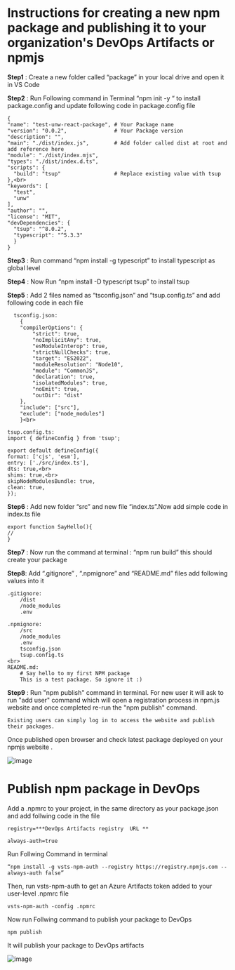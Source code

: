 
# Instructions for creating a new npm package and publishing it to your organization's DevOps Artifacts or npmjs

**Step1** : Create a new folder called “package” in your local drive  and open it in VS Code

**Step2** : Run Following command in Terminal   “npm init -y “  to install package.config and update following code in package.config file
 
    { 
    "name": "test-unw-react-package", # Your Package name  
    "version": "0.0.2",               # Your Package version 
    "description": "", 
    "main": "./dist/index.js",        # Add folder called dist at root and add reference here 
    "module": "./dist/index.mjs",     
    "types": "./dist/index.d.ts", 
    "scripts": { 
      "build": "tsup"                 # Replace existing value with tsup 
    },<br>
    "keywords": [ 
      "test", 
      "unw" 
    ], 
    "author": "", 
    "license": "MIT", 
    "devDependencies": { 
      "tsup": "^8.0.2", 
      "typescript": "^5.3.3" 
      }
    } 

**Step3** : Run command “npm install -g typescript” to install typescript as global level

**Step4** : Now Run “npm install -D  typescript tsup” to install tsup

**Step5** : Add 2 files named as  “tsconfig.json” and “tsup.config.ts” and add following code in each file 

      tsconfig.json:
        {
        "compilerOptions": { 
            "strict": true, 
            "noImplicitAny": true, 
            "esModuleInterop": true, 
            "strictNullChecks": true, 
            "target": "ES2022", 
            "moduleResolution": "Node10", 
            "module": "CommonJS", 
            "declaration": true, 
            "isolatedModules": true, 
            "noEmit": true, 
            "outDir": "dist" 
        },
        "include": ["src"], 
        "exclude": ["node_modules"] 
        }<br>

    tsup.config.ts: 
    import { defineConfig } from 'tsup'; 
  
    export default defineConfig({ 
    format: ['cjs', 'esm'], 
    entry: ['./src/index.ts'], 
    dts: true,<br>
    shims: true,<br>
    skipNodeModulesBundle: true, 
    clean: true, 
    }); 



**Step6** : Add new folder “src” and new file “index.ts”.Now add simple code in index.ts file

    export function SayHello(){
    //
    }

**Step7** : Now run the command at terminal : “npm run build” this should create your package

**Step8**: Add “.gitignore” , “.npmignore” and “README.md” files add following values into it
 
    .gitignore:
        /dist
        /node_modules
        .env
        
    .npmignore:
        /src
        /node_modules
        .env
        tsconfig.json
        tsup.config.ts
    <br>
    README.md:
        # Say hello to my first NPM package
        This is a test package. So ignore it :)

**Step9** : Run "npm publish" command in terminal. For new user it will ask to run "add user" command which will open a registration process in npm.js website and once completed re-run the "npm publish" command.

    Existing users can simply log in to access the website and publish their packages.

Once published open browser and check latest package deployed on your npmjs website .

![image](https://github.com/rajsingh008/package/assets/13310226/b57cfd04-8f4e-43ed-99c0-b18801669cca)

# Publish npm package in  DevOps

Add a .npmrc to your project, in the same directory as your package.json and add follwing code in the file

    registry=***DevOps Artifacts registry  URL **
                    
    always-auth=true

Run Follwing Command in terminal 
 
    “npm install -g vsts-npm-auth --registry https://registry.npmjs.com --always-auth false” 

Then, run vsts-npm-auth to get an Azure Artifacts token added to your user-level .npmrc file

    vsts-npm-auth -config .npmrc
  
Now run Follwing command to publish your package to DevOps

    npm publish 

It will publish your package to DevOps artifacts

![image](https://github.com/rajsingh008/create-react-npm-package/assets/13310226/9ca0a66e-c0c8-457b-83d2-feb9a6635301)




